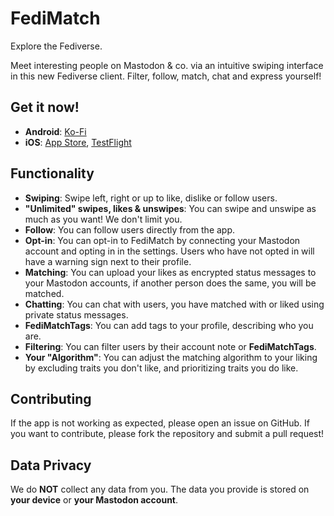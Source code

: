 # FediMatch
Explore the Fediverse.

Meet interesting people on Mastodon & co. via an intuitive swiping interface in this new Fediverse client. Filter, follow, match, chat and express yourself!

## Get it now!
- **Android**: [Ko-Fi](https://ko-fi.com/s/125ba584c4)
- **iOS**: [App Store](https://apps.apple.com/de/app/fedimatch/id6503460577?l=en-GB), [TestFlight](https://testflight.apple.com/join/Xf4FTWiG)

## Functionality
- **Swiping**: Swipe left, right or up to like, dislike or follow users.
- **"Unlimited" swipes, likes & unswipes**: You can swipe and unswipe as much as you want! We don't limit you.
- **Follow**: You can follow users directly from the app.
- **Opt-in**: You can opt-in to FediMatch by connecting your Mastodon account and opting in in the settings. Users who have not opted in will have a warning sign next to their profile.
- **Matching**: You can upload your likes as encrypted status messages to your Mastodon accounts, if another person does the same, you will be matched.
- **Chatting**: You can chat with users, you have matched with or liked using private status messages.
- **FediMatchTags**: You can add tags to your profile, describing who you are.
- **Filtering**: You can filter users by their account note or **FediMatchTags**.
- **Your "Algorithm"**: You can adjust the matching algorithm to your liking by excluding traits you don't like, and prioritizing traits you do like.

## Contributing
If the app is not working as expected, please open an issue on GitHub. If you want to contribute, please fork the repository and submit a pull request!

## Data Privacy
We do **NOT** collect any data from you. The data you provide is stored on **your device** or **your Mastodon account**.
